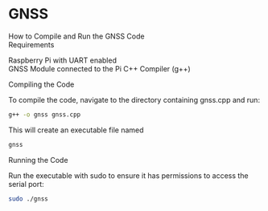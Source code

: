 # GNSS

How to Compile and Run the GNSS Code  
Requirements  

Raspberry Pi with UART enabled  
GNSS Module connected to the Pi
C++ Compiler (g++)  

Compiling the Code  

To compile the code, navigate to the directory containing gnss.cpp and run:  
```bash  
g++ -o gnss gnss.cpp  
```

This will create an executable file named 
```bash  
gnss  
```

Running the Code  

Run the executable with sudo to ensure it has permissions to access the serial port:  
```bash  
sudo ./gnss  
```

